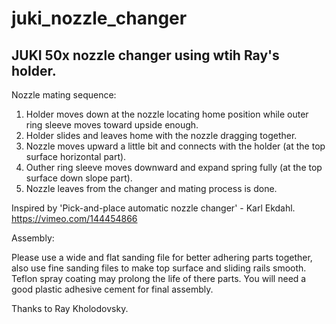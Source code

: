 # juki_nozzle_changer

## JUKI 50x nozzle changer using wtih Ray's holder.

Nozzle mating sequence:

 1. Holder moves down at the nozzle locating home position while outer ring sleeve moves toward upside enough.
 2. Holder slides and leaves home with the nozzle dragging together.
 3. Nozzle moves upward a little bit and connects with the holder (at the top surface horizontal part).
 4. Outher ring sleeve moves downward and expand spring fully (at the top surface down slope part).
 5. Nozzle leaves from the changer and mating process is done.

Inspired by 'Pick-and-place automatic nozzle changer' - Karl Ekdahl. https://vimeo.com/144454866

Assembly:

Please use a wide and flat sanding file for better adhering parts together, also use fine sanding files to make top surface and sliding rails smooth. Teflon spray coating may prolong the life of there parts. You will need a good plastic adhesive cement for final assembly.

Thanks to Ray Kholodovsky.
